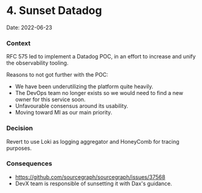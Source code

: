 # 4. Sunset Datadog

Date: 2022-06-23

### Context

RFC 575 led to implement a Datadog POC, in an effort to increase and unify the observability tooling. 

Reasons to not got further with the POC: 

- We have been underutilizing the platform quite heavily.
- The DevOps team no longer exists so we would need to find a new owner for this service soon.
- Unfavourable consensus around its usability.
- Moving toward MI as our main priority.

### Decision

Revert to use Loki as logging aggregator and HoneyComb for tracing purposes.

### Consequences

- https://github.com/sourcegraph/sourcegraph/issues/37568
- DevX team is responsible of sunsetting it with Dax's guidance.
